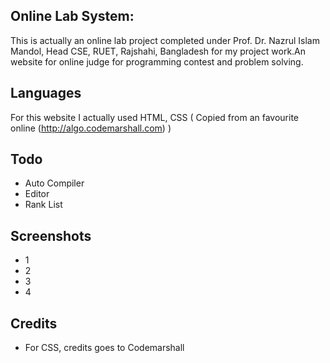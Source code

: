 ## Online Lab System:

This is actually an online lab project completed under Prof. Dr. Nazrul Islam Mandol, Head CSE, RUET, Rajshahi, Bangladesh 
for my project work.An website for online judge for programming contest and problem solving.

## Languages
For this website I actually used HTML, CSS ( Copied from an favourite online (http://algo.codemarshall.com) )  

## Todo
* Auto Compiler
* Editor
* Rank List

## Screenshots
* 1
* 2
* 3
* 4

## Credits
* For CSS, credits goes to Codemarshall
